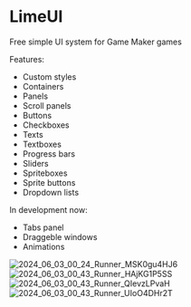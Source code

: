 # LimeUI
Free simple UI system for Game Maker games

Features:
- Custom styles
- Containers
- Panels
- Scroll panels
- Buttons
- Checkboxes
- Texts
- Textboxes
- Progress bars
- Sliders
- Spriteboxes
- Sprite buttons
- Dropdown lists

In development now:
- Tabs panel
- Draggeble windows
- Animations

![2024_06_03_00_24_Runner_MSK0gu4HJ6](https://github.com/Limekys/LimeUI/assets/58959645/5fcab87e-4f4d-4fea-a065-cfa3c40f787d)
![2024_06_03_00_43_Runner_HAjKG1P5SS](https://github.com/Limekys/LimeUI/assets/58959645/127503cf-bbb6-4736-a1b1-4e7853fc2b58)
![2024_06_03_00_43_Runner_QIevzLPvaH](https://github.com/Limekys/LimeUI/assets/58959645/a741e212-bafd-4085-a045-970e1c1013bf)
![2024_06_03_00_43_Runner_UIoO4DHr2T](https://github.com/Limekys/LimeUI/assets/58959645/cecc6802-3a31-44b4-8588-e7ce937d4c46)
